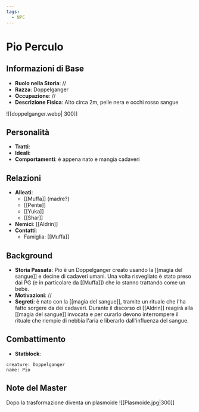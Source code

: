 ```yaml
---
tags:
  - NPC
---
```

# Pio Perculo

## Informazioni di Base

- **Ruolo nella Storia**: //
- **Razza**: Doppelganger
- **Occupazione**: //
- **Descrizione Fisica**: Alto circa 2m, pelle nera e occhi rosso sangue

![[doppelganger.webp| 300]]

## Personalità

- **Tratti**:
- **Ideali**:
- **Comportamenti**: è appena nato e mangia cadaveri

## Relazioni

- **Alleati**:
    - [[Muffa]] (madre?) 
    - [[Pente]] 
    - [[Yuka]] 
    - [[Shar]]
- **Nemici**: [[Aldrin]]
- **Contatti**:
    - Famiglia: [[Muffa]]

## Background

- **Storia Passata**: Pio è un Doppelganger creato usando la [[magia del sangue]] e decine di cadaveri umani. Una volta risvegliato è stato preso dai PG (e in particolare da [[Muffa]]) che lo stanno trattando come un bebè.
- **Motivazioni**: //
- **Segreti**: è nato con la [[magia del sangue]], tramite un rituale che l'ha fatto sorgere da dei cadaveri. Durante il discorso di [[Aldrin]] reagirà alla [[magia del sangue]] invocata e per curarlo devono interrompere il rituale che riempie di nebbia l'aria e liberarlo dall'influenza del sangue.

## Combattimento

- **Statblock**:
```statblock 
creature: Doppelganger 
name: Pio 
```
## Note del Master
Dopo la trasformazione diventa un plasmoide
![[Plasmoide.jpg|300]]
